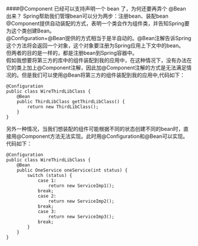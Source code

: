 ####@Component 已经可以支持声明一个 bean 了，为何还要再弄个 @Bean 出来？
Spring帮助我们管理bean可以分为两步：注册bean、装配bean  
@Component提供自动装配的方式，表明一个类会作为组件类，并告知Spring要为这个类创建Bean。  
@Configuration+@Bean提供的方式相当于是半自动的。@Bean注解告诉Spring这个方法将会返回一个对象，这个对象要注册为Spring应用上下文中的bean。  
但两者的目的是一样的，都是注册bean到Spring容器中。  
假如我想要将第三方的库中的组件装配到我的应用中，在这种情况下，没有办法在它的类上加上@Component注解，因此加@Component注解的方式是无法满足情况的。但是我们可以使用@Bean将第三方的组件装配到我的应用中,代码如下：
```
@Configuration
public class WireThirdLibClass {
    @Bean
    public ThirdLibClass getThirdLibClass() {
        return new ThirdLibClass();
    }
}
```
另外一种情况，当我们想装配的组件可能根据不同的状态创建不同的bean时，直接用@Component方法无法实现。此时用@Configuration和@Bean可以实现。代码如下：
```
@Configuration
public class WireThirdLibClass {
    @Bean
    public OneService oneService(int status) {
        switch (status) {
            case 1:
                return new ServiceImp1();
            break;
            case 2:
                return new ServiceImp2();
            break;
            case 3:
                return new ServiceImp3();
            break;
        }
    }
}
```

